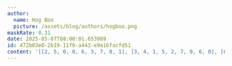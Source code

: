 ```yaml
---
author:
  name: Hog Boo
  picture: /assets/blog/authors/hogboo.png
maskRate: 0.31
date: 2025-05-07T08:00:01.653989
id: 472b03e0-2b19-11f0-a443-e9a16facfd51
content: '[[2, 5, 0, 0, 6, 3, 7, 0, 1], [3, 4, 1, 5, 2, 7, 9, 6, 0], [6, 0, 8, 9, 4, 1, 0, 0, 3], [1, 8, 7, 3, 5, 6, 4, 2, 9], [9, 6, 0, 2, 8, 4, 3, 1, 0], [0, 0, 2, 0, 0, 0, 0, 0, 6], [5, 0, 0, 0, 9, 2, 0, 7, 4], [8, 9, 0, 1, 7, 0, 6, 0, 2], [0, 2, 6, 4, 3, 8, 1, 0, 5]]'
---
```

